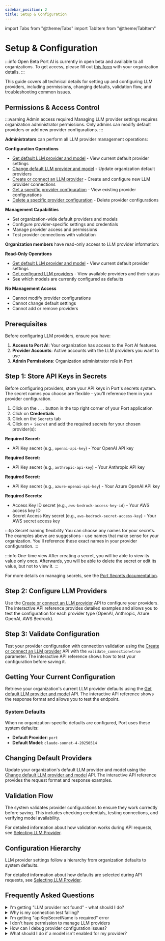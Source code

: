 ```yaml
---
sidebar_position: 2
title: Setup & Configuration
---
```


import Tabs from "@theme/Tabs"
import TabItem from "@theme/TabItem"

# Setup & Configuration

:::info Open Beta
Port AI is currently in open beta and available to all organizations. To get access, please fill out [this form](https://forms.gle/XtTR9R9pzo8tMYDT8) with your organization details.
:::

This guide covers all technical details for setting up and configuring LLM providers, including permissions, changing defaults, validation flow, and troubleshooting common issues.

## Permissions & Access Control

:::warning Admin access required
Managing LLM provider settings requires organization administrator permissions. Only admins can modify default providers or add new provider configurations.
:::

<Tabs groupId="user-permissions" queryString>
<TabItem value="admin" label="Admin Users">

**Administrators** can perform all LLM provider management operations:

**Configuration Operations**
- [Get default LLM provider and model](/api-reference/get-default-llm-provider-and-model) - View current default provider settings
- [Change default LLM provider and model](/api-reference/change-default-llm-provider-and-model) - Update organization default providers
- [Create or connect an LLM provider](/api-reference/create-or-connect-an-llm-provider) - Create and configure new LLM provider connections
- [Get a specific provider configuration](/api-reference/get-a-specific-provider-configuration) - View existing provider configurations
- [Delete a specific provider configuration](/api-reference/delete-a-specific-provider-configuration) - Delete provider configurations

**Management Capabilities**
- Set organization-wide default providers and models
- Configure provider-specific settings and credentials
- Manage provider access and permissions
- Test provider connections with validation

</TabItem>
<TabItem value="member" label="Organization Members">

**Organization members** have read-only access to LLM provider information:

**Read-Only Operations**
- [Get default LLM provider and model](/api-reference/get-default-llm-provider-and-model) - View current default provider settings
- [Get configured LLM providers](/api-reference/get-configured-llm-providers) - View available providers and their status
- See which models are currently configured as defaults

**No Management Access**
- Cannot modify provider configurations
- Cannot change default settings
- Cannot add or remove providers

</TabItem>
</Tabs>

## Prerequisites

Before configuring LLM providers, ensure you have:

1. **Access to Port AI**: Your organization has access to the Port AI features.
2. **Provider Accounts**: Active accounts with the LLM providers you want to use
3. **Admin Permissions**: Organization administrator role in Port

## Step 1: Store API Keys in Secrets

Before configuring providers, store your API keys in Port's secrets system. The secret names you choose are flexible - you'll reference them in your provider configuration.

1. Click on the `...` button in the top right corner of your Port application
2. Click on **Credentials**
3. Click on the `Secrets` tab
4. Click on `+ Secret` and add the required secrets for your chosen provider(s):

<Tabs groupId="provider-secrets" queryString>
<TabItem value="openai" label="OpenAI">

**Required Secret:**
- API Key secret (e.g., `openai-api-key`) - Your OpenAI API key

</TabItem>
<TabItem value="anthropic" label="Anthropic">

**Required Secret:**
- API Key secret (e.g., `anthropic-api-key`) - Your Anthropic API key

</TabItem>
<TabItem value="azure" label="Azure OpenAI">

**Required Secret:**
- API Key secret (e.g., `azure-openai-api-key`) - Your Azure OpenAI API key

</TabItem>
<TabItem value="bedrock" label="AWS Bedrock">

**Required Secrets:**
- Access Key ID secret (e.g., `aws-bedrock-access-key-id`) - Your AWS access key ID
- Secret Access Key secret (e.g., `aws-bedrock-secret-access-key`) - Your AWS secret access key

</TabItem>
</Tabs>

:::tip Secret naming flexibility
You can choose any names for your secrets. The examples above are suggestions - use names that make sense for your organization. You'll reference these exact names in your provider configuration.
:::

:::info One-time view
After creating a secret, you will be able to view its value only once. Afterwards, you will be able to delete the secret or edit its value, but not to view it.
:::

For more details on managing secrets, see the [Port Secrets documentation](/sso-rbac/port-secrets).

## Step 2: Configure LLM Providers

Use the [Create or connect an LLM provider](/api-reference/create-or-connect-an-llm-provider) API to configure your providers. The interactive API reference provides detailed examples and allows you to test the configuration for each provider type (OpenAI, Anthropic, Azure OpenAI, AWS Bedrock).

## Step 3: Validate Configuration

Test your provider configuration with connection validation using the [Create or connect an LLM provider](/api-reference/create-or-connect-an-llm-provider) API with the `validate_connection=true` parameter. The interactive API reference shows how to test your configuration before saving it.

## Getting Your Current Configuration

Retrieve your organization's current LLM provider defaults using the [Get default LLM provider and model](/api-reference/get-default-llm-provider-and-model) API. The interactive API reference shows the response format and allows you to test the endpoint.

### System Defaults

When no organization-specific defaults are configured, Port uses these system defaults:
- **Default Provider**: `port`
- **Default Model**: `claude-sonnet-4-20250514`

## Changing Default Providers

Update your organization's default LLM provider and model using the [Change default LLM provider and model](/api-reference/change-default-llm-provider-and-model) API. The interactive API reference provides the request format and response examples.

## Validation Flow

The system validates provider configurations to ensure they work correctly before saving. This includes checking credentials, testing connections, and verifying model availability.

For detailed information about how validation works during API requests, see [Selecting LLM Provider](/ai-interfaces/port-ai/llm-providers-management/selecting-llm-provider#provider-validation).

## Configuration Hierarchy

LLM provider settings follow a hierarchy from organization defaults to system defaults. 

For detailed information about how defaults are selected during API requests, see [Selecting LLM Provider](/ai-interfaces/port-ai/llm-providers-management/selecting-llm-provider#default-provider-selection).

## Frequently Asked Questions

<details>
<summary>I'm getting "LLM provider not found" - what should I do?</summary>

This error occurs when trying to use a provider that hasn't been configured:

```json
{
  "ok": false,
  "error": {
    "name": "LLMProviderNotFoundError",
    "message": "LLM provider 'openai' not found for organization"
  }
}
```

**Solution**: Create the provider configuration first using the steps above, or contact your organization administrator.

</details>

<details>
<summary>Why is my connection test failing?</summary>

Connection test failures usually indicate credential or configuration issues:

```json
{
  "ok": false,
  "error": {
    "name": "LLMProviderModelTestError",
    "message": "Connection test failed for provider 'openai'",
    "details": {
      "testedModels": {
        "gpt-5": { "isValid": false, "message": "Invalid API key" }
      }
    }
  }
}
```

**Solution**: 
- Verify your API key is correct and stored properly in secrets
- Ensure the API key has the required permissions for your provider
- Check if your provider account has sufficient quota/credits

</details>

<details>
<summary>I'm getting "apiKeySecretName is required" error</summary>

This indicates missing required configuration parameters:

```json
{
  "ok": false,
  "error": {
    "name": "LLMProviderInvalidConfigError", 
    "message": "apiKeySecretName is required"
  }
}
```

**Solution**: Check the provider-specific configuration requirements in the setup steps above and ensure all required fields are provided.

</details>

<details>
<summary>I don't have permission to manage LLM providers</summary>

```json
{
  "name": "llm_provider_manage_forbidden",
  "message": "You do not have permission to manage LLM providers"
}
```

**Solution**: Only organization administrators can manage LLM providers. Contact your admin to get the necessary permissions or ask them to configure the providers for you.

</details>

<details>
<summary>How can I debug provider configuration issues?</summary>

Here are useful debugging tips:

- **Check Logs**: Monitor AI invocation logs for detailed error messages
- **Validate Secrets**: Ensure API keys are stored correctly in Port's secrets system
- **Test Connection**: Use `validate_connection=true` parameter when creating providers
- **Verify Permissions**: Ensure your provider API keys have the required permissions
- **Check Quotas**: Monitor usage limits and billing status for external providers
- **Provider Status**: Check if your external provider service is experiencing outages

</details>

<details>
<summary>What should I do if a model isn't enabled for my provider?</summary>

```json
{
  "ok": false,
  "error": {
    "name": "LLMProviderModelNotEnabledError",
    "message": "Model 'gpt-5' is not enabled for provider 'openai'"
  }
}
```

**Solution**: This usually means the model needs to be enabled in your provider configuration. Contact your organization administrator to enable the specific model for your provider.

</details>
